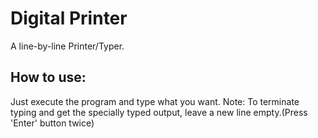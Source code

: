 # Digital Printer
A line-by-line Printer/Typer.

## How to use:
Just execute the program and type what you want.
Note: To terminate typing and get the specially typed output, leave a new line empty.(Press 'Enter' button twice)
